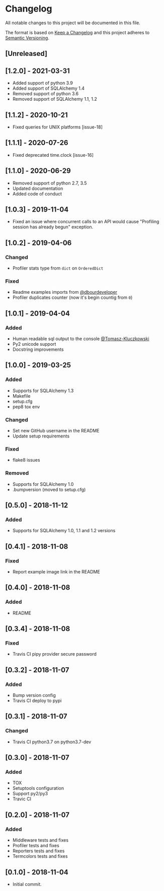 # Changelog
All notable changes to this project will be documented in this file.

The format is based on [Keep a Changelog](http://keepachangelog.com/en/1.0.0/)
and this project adheres to [Semantic Versioning](http://semver.org/spec/v2.0.0.html).

## [Unreleased]

## [1.2.0] - 2021-03-31
- Added support of python 3.9
- Added support of SQLAlchemy 1.4
- Removed support of python 3.6
- Removed support of SQLAlchemy 1.1, 1.2

## [1.1.2] - 2020-10-21
- Fixed queries for UNIX platforms [issue-18]

## [1.1.1] - 2020-07-26
- Fixed deprecated time.clock [issue-16]

## [1.1.0] - 2020-06-29
- Removed support of python 2.7, 3.5
- Updated documentation
- Added code of conduct

## [1.0.3] - 2019-11-04
- Fixed an issue where concurrent calls to an API would cause "Profiling session has already begun" exception.

## [1.0.2] - 2019-04-06
### Changed
- Profiler stats type from `dict` on `OrderedDict`
### Fixed
- Readme examples imports from [@dbourdeveloper](https://github.com/dbourdeveloper)
- Profiler duplicates counter (now it's begin countig from `0`)

## [1.0.1] - 2019-04-04
### Added
- Human readable sql output to the console [@Tomasz-Kluczkowski](https://github.com/Tomasz-Kluczkowski)
- Py2 unicode support
- Docstring improvements

## [1.0.0] - 2019-03-25
### Added
- Supports for SQLAlchemy 1.3
- Makefile
- setup.cfg
- pep8 tox env
### Changed
- Set new GitHub username in the README
- Update setup requirements
### Fixed
- flake8 issues
### Removed
- Supports for SQLAlchemy 1.0
- .bumpversion (moved to setup.cfg)

## [0.5.0] - 2018-11-12
### Added
- Supports for SQLAlchemy 1.0, 1.1 and 1.2 versions

## [0.4.1] - 2018-11-08
### Fixed
- Report example image link in the README

## [0.4.0] - 2018-11-08
### Added
- README

## [0.3.4] - 2018-11-08
### Fixed
- Travis CI pipy provider secure password

## [0.3.2] - 2018-11-07
### Added
- Bump version config
- Travis CI deploy to pypi

## [0.3.1] - 2018-11-07
### Changed
- Travis CI python3.7 on python3.7-dev

## [0.3.0] - 2018-11-07
### Added
- TOX
- Setuptools configuration
- Support py2/py3
- Travic CI

## [0.2.0] - 2018-11-07
### Added
- Middleware tests and fixes
- Profiler tests and fixes
- Reporters tests and fixes
- Termcolors tests and fixes

## [0.1.0] - 2018-11-04
- Initial commit.
